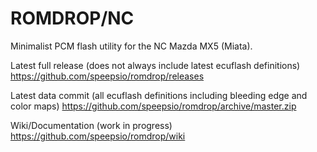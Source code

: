 # ROMDROP/NC
Minimalist PCM flash utility for the NC Mazda MX5 (Miata). 

Latest full release (does not always include latest ecuflash definitions)
https://github.com/speepsio/romdrop/releases

Latest data commit (all ecuflash definitions including bleeding edge and color maps)
https://github.com/speepsio/romdrop/archive/master.zip

Wiki/Documentation (work in progress)
https://github.com/speepsio/romdrop/wiki
